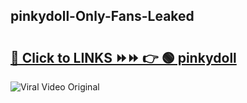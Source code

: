 
 ## pinkydoll-Only-Fans-Leaked

# <h2><a href="https://clipsfans.com/pinkydoll&ref=git">🔗 Click to LINKS ⏩⏩ 👉 🟢 pinkydoll </a></h2>

<a href="https://clipsfans.com/pinkydoll&ref=git" rel="nofollow" data-target="animated-image.originalLink"><img src="https://i.ibb.co.com/xMMVF88/686577567.gif" alt="Viral Video Original" style="max-width: 100%; display: inline-block;" data-target="animated-image.originalImage"></a>
